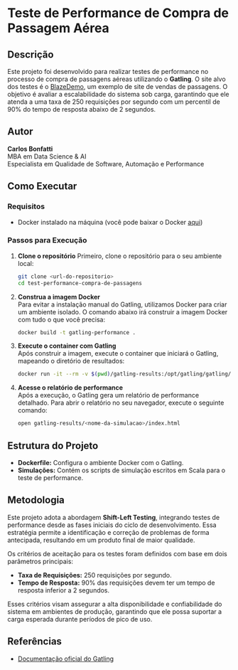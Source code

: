 # Teste de Performance de Compra de Passagem Aérea

## Descrição
Este projeto foi desenvolvido para realizar testes de performance no processo de compra de passagens aéreas utilizando o **Gatling**. O site alvo dos testes é o [BlazeDemo](https://www.blazedemo.com), um exemplo de site de vendas de passagens. O objetivo é avaliar a escalabilidade do sistema sob carga, garantindo que ele atenda a uma taxa de 250 requisições por segundo com um percentil de 90% do tempo de resposta abaixo de 2 segundos.

## Autor
**Carlos Bonfatti**  
MBA em Data Science & AI  
Especialista em Qualidade de Software, Automação e Performance

## Como Executar

### Requisitos
- Docker instalado na máquina (você pode baixar o Docker [aqui](https://www.docker.com/get-started))

### Passos para Execução

1. **Clone o repositório**
   Primeiro, clone o repositório para o seu ambiente local:
   ```bash
   git clone <url-do-repositorio>
   cd test-performance-compra-de-passagens
2. **Construa a imagem Docker**  
   Para evitar a instalação manual do Gatling, utilizamos Docker para criar um ambiente isolado. O comando abaixo irá construir a imagem Docker com tudo o que você precisa:

   ```bash
   docker build -t gatling-performance .
3. **Execute o container com Gatling**  
   Após construir a imagem, execute o container que iniciará o Gatling, mapeando o diretório de resultados:

   ```bash
   docker run -it --rm -v $(pwd)/gatling-results:/opt/gatling/gatling/results gatling-image

4. **Acesse o relatório de performance**  
   Após a execução, o Gatling gera um relatório de performance detalhado. Para abrir o relatório no seu navegador, execute o seguinte comando:

   ```bash
   open gatling-results/<nome-da-simulacao>/index.html

## Estrutura do Projeto

- **Dockerfile:** Configura o ambiente Docker com o Gatling.
- **Simulações:** Contém os scripts de simulação escritos em Scala para o teste de performance.

## Metodologia

Este projeto adota a abordagem **Shift-Left Testing**, integrando testes de performance desde as fases iniciais do ciclo de desenvolvimento. Essa estratégia permite a identificação e correção de problemas de forma antecipada, resultando em um produto final de maior qualidade.

Os critérios de aceitação para os testes foram definidos com base em dois parâmetros principais:

- **Taxa de Requisições:** 250 requisições por segundo.
- **Tempo de Resposta:** 90% das requisições devem ter um tempo de resposta inferior a 2 segundos.

Esses critérios visam assegurar a alta disponibilidade e confiabilidade do sistema em ambientes de produção, garantindo que ele possa suportar a carga esperada durante períodos de pico de uso.


## Referências
- [Documentação oficial do Gatling](https://gatling.io/docs/current/)